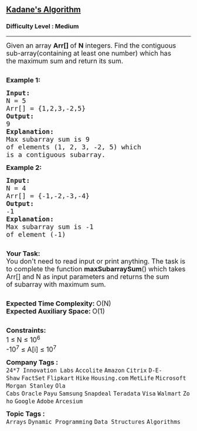 <h2><a href="https://practice.geeksforgeeks.org/problems/kadanes-algorithm-1587115620/0?company[]=Visa&company[]=Visa&page=2&query=company[]Visapage2company[]Visa&utm_source=youtube&utm_medium=collab_striver_ytdescription&utm_campaign=kadanes-algorithm">Kadane's Algorithm</a></h2><h3>Difficulty Level : Medium</h3><hr><div class="problems_problem_content__Xm_eO"><p><span style="font-size:18px">Given an array <strong>Arr[]&nbsp;</strong>of <strong>N</strong> integers. Find the contiguous sub-array(containing at least one number) which has the&nbsp;maximum sum and return its sum.</span></p>

<p><br>
<span style="font-size:18px"><strong>Example 1:</strong></span></p>

<pre><span style="font-size:18px"><strong>Input:
</strong>N = 5
Arr[] = {1,2,3,-2,5}
<strong>Output:
</strong>9<strong>
Explanation:
</strong>Max subarray sum is 9
of elements (1, 2, 3, -2, 5) which 
is a contiguous subarray.</span>
</pre>

<p><span style="font-size:18px"><strong>Example 2:</strong></span></p>

<pre><span style="font-size:18px"><strong>Input:
</strong>N = 4
Arr[] = {-1,-2,-3,-4}
<strong>Output:
</strong>-1<strong>
Explanation:
</strong>Max subarray sum is -1 
of element (-1)</span></pre>

<p><br>
<span style="font-size:18px"><strong>Your Task:</strong><br>
You don't need to read input or print anything.&nbsp;The task is to complete the function <strong>maxSubarraySum</strong>() which takes Arr[] and N as input parameters and returns the sum of&nbsp;subarray with maximum sum.</span></p>

<p><br>
<span style="font-size:18px"><strong>Expected Time Complexity:&nbsp;</strong>O(N)<br>
<strong>Expected Auxiliary Space:&nbsp;</strong>O(1)</span></p>

<p><br>
<span style="font-size:18px"><strong>Constraints:</strong><br>
1 ≤ N ≤ 10<sup>6</sup><br>
-10<sup>7</sup> ≤ A[i] ≤ 10<sup>7</sup></span></p>
</div><p><span style=font-size:18px><strong>Company Tags : </strong><br><code>24*7 Innovation Labs</code>&nbsp;<code>Accolite</code>&nbsp;<code>Amazon</code>&nbsp;<code>Citrix</code>&nbsp;<code>D-E-Shaw</code>&nbsp;<code>FactSet</code>&nbsp;<code>Flipkart</code>&nbsp;<code>Hike</code>&nbsp;<code>Housing.com</code>&nbsp;<code>MetLife</code>&nbsp;<code>Microsoft</code>&nbsp;<code>Morgan Stanley</code>&nbsp;<code>Ola Cabs</code>&nbsp;<code>Oracle</code>&nbsp;<code>Payu</code>&nbsp;<code>Samsung</code>&nbsp;<code>Snapdeal</code>&nbsp;<code>Teradata</code>&nbsp;<code>Visa</code>&nbsp;<code>Walmart</code>&nbsp;<code>Zoho</code>&nbsp;<code>Google</code>&nbsp;<code>Adobe</code>&nbsp;<code>Arcesium</code>&nbsp;<br><p><span style=font-size:18px><strong>Topic Tags : </strong><br><code>Arrays</code>&nbsp;<code>Dynamic Programming</code>&nbsp;<code>Data Structures</code>&nbsp;<code>Algorithms</code>&nbsp;